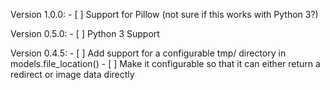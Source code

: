 Version 1.0.0:
	- [ ] Support for Pillow (not sure if this works with Python 3?)

Version 0.5.0:
	- [ ] Python 3 Support

Version 0.4.5:
	- [ ] Add support for a configurable tmp/ directory in models.file_location()
	- [ ] Make it configurable so that it can either return a redirect or image data directly
